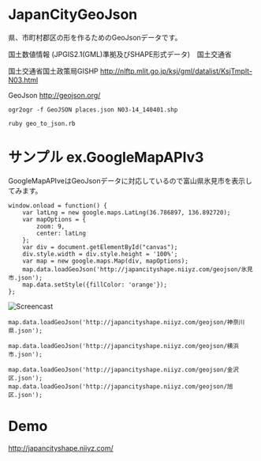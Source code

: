 # JapanCityGeoJson

県、市町村郡区の形を作るためのGeoJsonデータです。

国土数値情報 (JPGIS2.1(GML)準拠及びSHAPE形式データ)　国土交通省

国土交通省国土政策局GISHP http://nlftp.mlit.go.jp/ksj/gml/datalist/KsjTmplt-N03.html

GeoJson http://geojson.org/

~~~
ogr2ogr -f GeoJSON places.json N03-14_140401.shp
~~~

~~~
ruby geo_to_json.rb
~~~

# サンプル ex.GoogleMapAPIv3

GoogleMapAPIveはGeoJsonデータに対応しているので富山県氷見市を表示してみます。

~~~
window.onload = function() {
    var latLng = new google.maps.LatLng(36.786897, 136.892720);
    var mapOptions = {
        zoom: 9,
        center: latLng
    };
    var div = document.getElementById("canvas");
    div.style.width = div.style.height = '100%';
    var map = new google.maps.Map(div, mapOptions);
    map.data.loadGeoJson('http://japancityshape.niiyz.com/geojson/氷見市.json');
    map.data.setStyle({fillColor: 'orange'});
};
~~~

![Screencast](https://github.com/niiyz/JapanCityGeoJson/blob/master/screenshot.png)

~~~
map.data.loadGeoJson('http://japancityshape.niiyz.com/geojson/神奈川県.json');
~~~

~~~
map.data.loadGeoJson('http://japancityshape.niiyz.com/geojson/横浜市.json');
~~~

~~~
map.data.loadGeoJson('http://japancityshape.niiyz.com/geojson/金沢区.json');
map.data.loadGeoJson('http://japancityshape.niiyz.com/geojson/旭区.json');
~~~

# Demo

http://japancityshape.niiyz.com/
